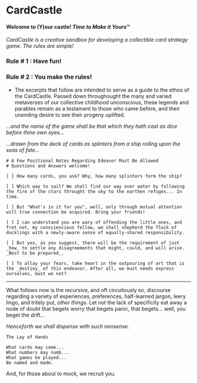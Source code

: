 # CardCastle

#### Welcome to (Y)our castle! _Time to Make it Yours_:tm:

_CardCastle is a creative sandbox for developing a collectible card strategy game. The rules are simple!_

### Rule # 1 : Have fun!

### Rule # 2 : You make the rules!

* The excerpts that follow are intended to serve as a guide to the ethos of the CardCastle. Passed down throughought the many and varied metaverses of our collective childhood unconscious, these legends and parables remain as a testament to those who came before, and their unending desire to see their progeny uplifted.


_...and the name of the game shall be that which they hath cast as dice before thine own eyes..._

_...drawn from the deck of cards as splinters from a ship roiling upon the seas of fate..._

```
# A Few Positional Notes Regarding Edeavor Must Be Allowed
# Questions and Answers welcome!

[ ] How many cards, you ask? Why, how many splinters form the ship?

[ ] Which way to sail? We shall find our way over water by following the fire of the stars throught the sky to the earthen refuges... In time.

[ ] But "What's in it for you", well, only through mutual attention will true connection be acquired. Bring your friends!

[ ] I can understand you are wary of offending the little ones, and fret not, my consciencious fellow, we shall shepherd the flock of ducklings with a newly-aware sense of equally-shared responsibility.

[ ] But yes, as you suggest, there will be the requirement of just _how_ to settle any disagreements that might, could, and will arise. _Best to be prepared_.

[ ] To allay your fears, take heart in the outpouring of art that is the _destiny_ of this endeavor. After all, we must needs express ourselves, must we not?
```
<hr>

What follows now is the recursive, and oft circuitously so, discourse regarding a variety of experiences, preferences, half-learned jargon, leery lingo, and tritely put, _other things_. 
Let not the lack of specificity eat away a node of doubt that begets worry that begets panic, that begets... well, you beget the drift... 

_Henceforth we shall dispense with such nonsense._

```
The Lay of Hands

What cards may come...
What numbers may numb...
What games be played...
Be named and made.
```

And, for those about to mock, we recruit you.
